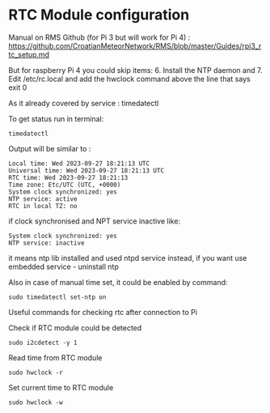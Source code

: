 # RTC Module configuration
Manual on RMS Github (for Pi 3 but will work for Pi 4) :
https://github.com/CroatianMeteorNetwork/RMS/blob/master/Guides/rpi3_rtc_setup.md

But for raspberry Pi 4 you could skip items:
6. Install the NTP daemon and
7. Edit /etc/rc.local and add the hwclock command above the line that says exit 0

As it already covered by service : timedatectl

To get status run in terminal:

```Shell
timedatectl
```
Output will be similar to :
```
Local time: Wed 2023-09-27 18:21:13 UTC
Universal time: Wed 2023-09-27 18:21:13 UTC
RTC time: Wed 2023-09-27 18:21:13
Time zone: Etc/UTC (UTC, +0000)
System clock synchronized: yes
NTP service: active
RTC in local TZ: no
```

if clock synchronised and NPT service inactive like:
```
System clock synchronized: yes
NTP service: inactive
``` 
it means ntp lib installed and used ntpd service instead, if you want use embedded service - uninstall ntp 

Also in case of manual time set, it could be enabled by command: 
```Shell
sudo timedatectl set-ntp on
```
  

Useful  commands for checking rtc after connection to Pi

Check if RTC module could be detected   
```Shell
sudo i2cdetect -y 1
```

Read time from RTC module
```Shell
sudo hwclock -r
```
Set current time to RTC module
```Shell
sudo hwclock -w
```